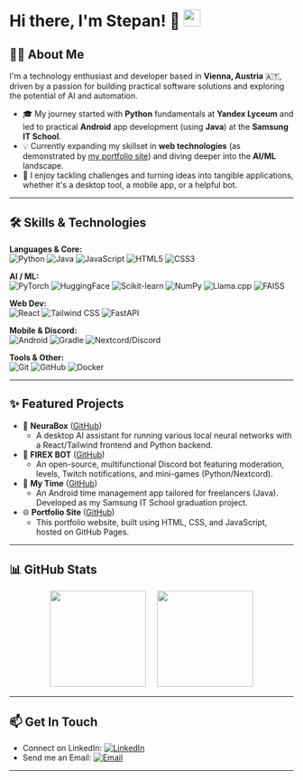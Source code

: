 # Hi there, I'm Stepan! 👋 <img src="https://media.giphy.com/media/hvRJCLFzcasrR4ia7z/giphy.gif" width="30px">

## 👨‍💻 About Me

I'm a technology enthusiast and developer based in **Vienna, Austria** 🇦🇹, driven by a passion for building practical software solutions and exploring the potential of AI and automation.

* 🎓 My journey started with **Python** fundamentals at **Yandex Lyceum** and led to practical **Android** app development (using **Java**) at the **Samsung IT School**.
* 💡 Currently expanding my skillset in **web technologies** (as demonstrated by [my portfolio site](https://firexrwt.github.io)) and diving deeper into the **AI/ML** landscape.
* 🚀 I enjoy tackling challenges and turning ideas into tangible applications, whether it's a desktop tool, a mobile app, or a helpful bot.

---

## 🛠️ Skills & Technologies

**Languages & Core:** <br>
<img src="https://img.shields.io/badge/Python-3776AB?style=flat&logo=python&logoColor=white" alt="Python"/>
<img src="https://img.shields.io/badge/Java-ED8B00?style=flat&logo=openjdk&logoColor=white" alt="Java"/>
<img src="https://img.shields.io/badge/JavaScript-F7DF1E?style=flat&logo=javascript&logoColor=black" alt="JavaScript"/>
<img src="https://img.shields.io/badge/HTML5-E34F26?style=flat&logo=html5&logoColor=white" alt="HTML5"/>
<img src="https://img.shields.io/badge/CSS3-1572B6?style=flat&logo=css3&logoColor=white" alt="CSS3"/>

**AI / ML:** <br>
<img src="https://img.shields.io/badge/PyTorch-EE4C2C?style=flat&logo=pytorch&logoColor=white" alt="PyTorch"/>
<img src="https://img.shields.io/badge/Hugging%20Face-FFD21E?style=flat&logo=huggingface&logoColor=black" alt="HuggingFace"/>
<img src="https://img.shields.io/badge/scikit--learn-F7931E?style=flat&logo=scikitlearn&logoColor=white" alt="Scikit-learn"/>
<img src="https://img.shields.io/badge/NumPy-013243?style=flat&logo=numpy&logoColor=white" alt="NumPy"/>
<img src="https://img.shields.io/badge/-Llama.cpp-grey?style=flat" alt="Llama.cpp"/>
<img src="https://img.shields.io/badge/-FAISS-blue?style=flat" alt="FAISS"/>

**Web Dev:** <br>
<img src="https://img.shields.io/badge/React-61DAFB?style=flat&logo=react&logoColor=black" alt="React"/>
<img src="https://img.shields.io/badge/Tailwind_CSS-38B2AC?style=flat&logo=tailwind-css&logoColor=white" alt="Tailwind CSS"/>
<img src="https://img.shields.io/badge/FastAPI-009688?style=flat&logo=fastapi&logoColor=white" alt="FastAPI"/>

**Mobile & Discord:** <br>
<img src="https://img.shields.io/badge/Android-3DDC84?style=flat&logo=android&logoColor=white" alt="Android"/>
<img src="https://img.shields.io/badge/Gradle-02303A?style=flat&logo=gradle&logoColor=white" alt="Gradle"/>
<img src="https://img.shields.io/badge/Nextcord-5865F2?style=flat&logo=discord&logoColor=white" alt="Nextcord/Discord"/>

**Tools & Other:** <br>
<img src="https://img.shields.io/badge/Git-F05032?style=flat&logo=git&logoColor=white" alt="Git"/>
<img src="https://img.shields.io/badge/GitHub-181717?style=flat&logo=github&logoColor=white" alt="GitHub"/>
<img src="https://img.shields.io/badge/Docker-2496ED?style=flat&logo=docker&logoColor=white" alt="Docker"/>

---

## ✨ Featured Projects

* 🤖 **NeuraBox** ([GitHub](https://github.com/firexrwt/NeuraBox))
    * A desktop AI assistant for running various local neural networks with a React/Tailwind frontend and Python backend.
* 💬 **FIREX BOT** ([GitHub](https://github.com/firexrwt/FIREX-BOT))
    * An open-source, multifunctional Discord bot featuring moderation, levels, Twitch notifications, and mini-games (Python/Nextcord).
* 📱 **My Time** ([GitHub](https://github.com/firexrwt/MyTime))
    * An Android time management app tailored for freelancers (Java). Developed as my Samsung IT School graduation project.
* 🌐 **Portfolio Site** ([GitHub](https://github.com/firexrwt/firexrwt.github.io))
    * This portfolio website, built using HTML, CSS, and JavaScript, hosted on GitHub Pages.

---

## 📊 GitHub Stats

<p align="center">
  <img height="170em" src="https://github-readme-stats.vercel.app/api?username=firexrwt&show_icons=true&theme=transparent&include_all_commits=true&count_private=true&hide_border=true&line_height=21&card_width=490"/>&nbsp;&nbsp;&nbsp;&nbsp; <img height="170em" src="https://github-readme-stats.vercel.app/api/top-langs/?username=firexrwt&layout=compact&langs_count=8&theme=transparent&hide_border=true&card_width=320"/>
</p>

---

## 📫 Get In Touch

* Connect on LinkedIn: [![LinkedIn](https://img.shields.io/badge/LinkedIn-0A66C2?style=for-the-badge&logo=linkedin&logoColor=white)](https://www.linkedin.com/in/stepaneremeev/)
* Send me an Email: [![Email](https://img.shields.io/badge/Gmail-D14836?style=for-the-badge&logo=gmail&logoColor=white)](mailto:firexfirexov@gmail.com)

---
